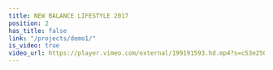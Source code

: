 ```yaml
---
title: NEW BALANCE LIFESTYLE 2017
position: 2
has_title: false
link: "/projects/demo1/"
is_video: true
video_url: https://player.vimeo.com/external/199191593.hd.mp4?s=c53e25081d6c230c2e26cc1031481893b63716ca&profile_id=174
---
```


